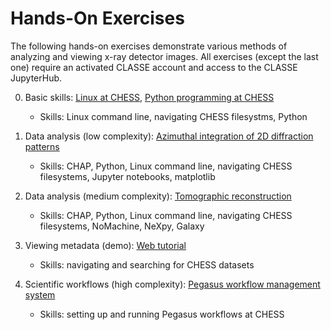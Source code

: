 # Hands-On Exercises

The following hands-on exercises demonstrate various methods of
analyzing and viewing x-ray detector images. All exercises (except the last one)
require an activated CLASSE account and access to the CLASSE
JupyterHub.

0. Basic skills: [Linux at CHESS](https://github.com/RENCI-NRIG/X-CITE/blob/main/theme4/XS101/linux-exercises.md), [Python programming at CHESS](https://github.com/RENCI-NRIG/X-CITE/blob/main/theme4/XS101/python-exercises.md)
   - Skills: Linux command line, navigating CHESS filesystms, Python

1. Data analysis (low complexity): [Azimuthal integration of 2D diffraction
   patterns](https://github.com/CHESSComputing/CHAP-Training-Examples-Materials/tree/main/example_01)
   
   - Skills: CHAP, Python, Linux command line, navigating CHESS
     filesystems, Jupyter notebooks, matplotlib
      
2. Data analysis (medium complexity): [Tomographic
   reconstruction](https://github.com/CHESSComputing/CHAP-Training-Examples-Materials/tree/main/example_02)
   
   - Skills: CHAP, Python, Linux command line, navigating CHESS
     filesystems, NoMachine, NeXpy, Galaxy

3. Viewing metadata (demo): [Web tutorial](https://chesscomputing.github.io/FOXDEN/docs/web_tutorial.html)

   - Skills: navigating and searching for CHESS datasets
      
5. Scientific workflows (high complexity): [Pegasus workflow management system](./theme3/DC101/scientific-workflow-management.md#pegasus-workflows)
   
   - Skills: setting up and running Pegasus workflows at CHESS
